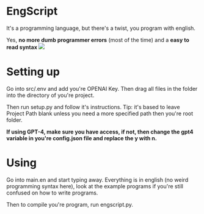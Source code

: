 # EngScript
It's a programming language, but there's a twist, you program with english.

Yes, **no more dumb programmer errors** (most of the time) and a **easy to read syntax**
![](https://github.com/Twingamerdudes/EngScript/blob/main/imgs/EngScript.gif)

# Setting up
Go into src/.env and add you're OPENAI Key. Then drag all files in the folder into the directory of you're project.

Then run setup.py and follow it's instructions. Tip: it's based to leave Project Path blank unless you need a more specified path then you're root folder.

**If using GPT-4, make sure you have access, if not, then change the gpt4 variable in you're config.json file and replace the y with n.**

# Using
Go into main.en and start typing away. Everything is in english (no weird programming syntax here), look at the example programs if you're still confused on how to write programs.

Then to compile you're program, run engscript.py.
